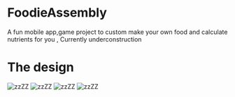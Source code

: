 # FoodieAssembly
A fun mobile app,game project to custom make your own food and calculate nutrients for you , Currently underconstruction

# The design

![zzZZ](https://i.imgur.com/q8Y6UIc.png)
![zzZZ](https://i.imgur.com/sh7hS8M.png)
![zzZZ](https://i.imgur.com/6wCGC7e.png)
![zzZZ](https://i.imgur.com/03vNbzz.png)
